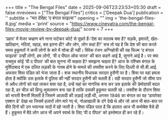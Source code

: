 +++
title = "The Bengal Files"
date = 2025-09-06T23:23:53+05:30
draft = false
mreviews = ["The Bengal Files"]
critics = ['Deepak Dua']
publication = ''
subtitle = "मत देखिए ‘द बंगाल फाइल्स’"
opening = ""
img = 'the-bengal-files-8.jpg'
media = 'print'
source = "https://www.cineyatra.com/the-bengal-files-movie-review-by-deepak-dua/"
score = 7
+++

‘प्रहार’ में मेजर चव्हाण बने नाना पाटेकर कोर्ट से पूछते हैं-‘देश का मतलब क्या है? सड़कें, इमारतें, खेत-खलिहान, नदियां, पहाड़, बस इतना ही? और लोग, लोग कहां हैं?’ सच तो यह है कि देश की बात करते समय हुकूमतों ने कभी लोगों के बारे में सोचा ही नहीं। विवेक रंजन अग्निहोत्री की यह फिल्म ‘द बंगाल फाइल्स’ उन्हीं लोगों, हम लोगों, ‘वी द पीपल ऑफ भारत’ की बात कहने आई है, सुनाने आई है। पर क्या सचमुच कोई ‘वी द पीपल’ की बात सुनना भी चाहता है? समझना चाहता है? आज के पश्चिम बंगाल के मुर्शिदाबाद में एक दलित लड़की के गायब होने के मामले की तफ्तीश करने के लिए दिल्ली से सी.बी.आई. अफसर शिवा पंडित को भेजा जाता है। शक स्थानीय विधायक सरदार हुसैनी पर है। शिवा पर वहां हमला होता है क्योंकि उस इलाके में पुलिस की नहीं सरदार हुसैनी की चलती है। वही सरदार हुसैनी जो सीमा पार से अवैध लोगों को वहां लाकर बसा रहा है, उन्हें यहां का नागरिक बना कर उस इलाके की डेमोग्राफी बदल रहा है, हर चीज़ को हिन्दू-मुसलमान बना रहा है ताकि उसकी हुकूमत चलती रहे। तफ्तीश के दौरान शिवा को भारती बैनर्जी मिलती है जिसने आज़ादी की लड़ाई लड़ी थी, अगस्त 1946 का बंगाल का वह ‘डायरेक्ट एक्शन डे’ देखा था जिसमें हज़ारों लोग मारे गए थे, नोआखाली के दंगे देखे थे और जो आज भी बात-बात पर बीते दिनों की उन भयानक यादों में खो जाती है। शिवा पंडित पाता है कि हालात आज भी कमोबेश वैसे ही हैं। हुकूमत में बैठे लोग आज भी अपने स्वार्थ के लिए ‘वी द पीपल’ को इस्तेमाल ही कर रहे हैं।
